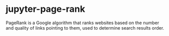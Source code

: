 # jupyter-page-rank
PageRank is a Google algorithm that ranks websites based on the number and quality of links pointing to them, used to determine search results order.
